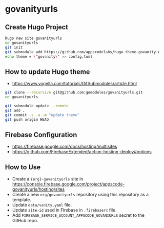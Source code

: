 # govanityurls

## Create Hugo Project

```bash
hugo new site govanityurls
cd govanityurls
git init
git submodule add https://github.com/appscodelabs/hugo-theme-govanity.git themes/govanity
echo theme = \"govanity\" >> config.toml
```

## How to update Hugo theme

- https://www.vogella.com/tutorials/GitSubmodules/article.html

```bash
git clone --recursive git@github.com:gomodules/govanityurls.git
cd govanityurls

git submodule update --remote
git add .
git commit -s -a -m "update theme"
git push origin HEAD
```

## Firebase Configuration

- https://firebase.google.com/docs/hosting/multisites
- https://github.com/FirebaseExtended/action-hosting-deploy#options

## How to Use

- Create a `{org}-govanityurls` site in https://console.firebase.google.com/project/appscode-govanityurls/hosting/sites
- Create a new `org/govanityurls` repository using this repository as a template.
- Update `data/vanity.yaml` file.
- Update `site-id` used in Firebase in `.firebaserc` file.
- Add `FIREBASE_SERVICE_ACCOUNT_APPSCODE_GOVANIURLS` secret to the GitHub repo.
